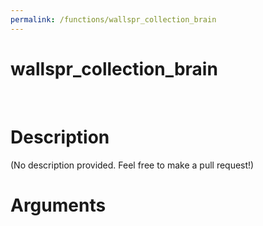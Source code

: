 ```yaml
---
permalink: /functions/wallspr_collection_brain
---
```

# wallspr_collection_brain  
&nbsp;  
# Description  
(No description provided. Feel free to make a pull request!) 
&nbsp;  
# Arguments


